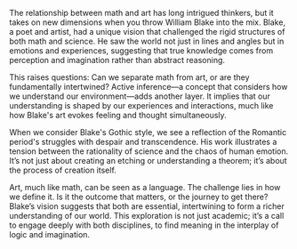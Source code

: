 The relationship between math and art has long intrigued thinkers, but it takes on new dimensions when you throw William Blake into the mix. Blake, a poet and artist, had a unique vision that challenged the rigid structures of both math and science. He saw the world not just in lines and angles but in emotions and experiences, suggesting that true knowledge comes from perception and imagination rather than abstract reasoning.

This raises questions: Can we separate math from art, or are they fundamentally intertwined? Active inference—a concept that considers how we understand our environment—adds another layer. It implies that our understanding is shaped by our experiences and interactions, much like how Blake's art evokes feeling and thought simultaneously.

When we consider Blake's Gothic style, we see a reflection of the Romantic period's struggles with despair and transcendence. His work illustrates a tension between the rationality of science and the chaos of human emotion. It’s not just about creating an etching or understanding a theorem; it’s about the process of creation itself.

Art, much like math, can be seen as a language. The challenge lies in how we define it. Is it the outcome that matters, or the journey to get there? Blake’s vision suggests that both are essential, intertwining to form a richer understanding of our world. This exploration is not just academic; it’s a call to engage deeply with both disciplines, to find meaning in the interplay of logic and imagination.
